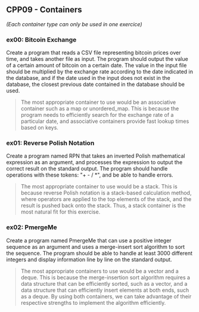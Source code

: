 ## CPP09 - Containers

*(Each container type can only be used in one exercice)*

### ex00: Bitcoin Exchange
Create a program that reads a CSV file representing bitcoin prices over time, and takes another file as input. The program should output the value of a certain amount of bitcoin on a certain date. The value in the input file should be multiplied by the exchange rate according to the date indicated in the database, and if the date used in the input does not exist in the database, the closest previous date contained in the database should be used.
> The most appropriate container to use would be an associative container such as a map or unordered_map. This is because the program needs to efficiently search for the exchange rate of a particular date, and associative containers provide fast lookup times based on keys.

### ex01: Reverse Polish Notation
Create a program named RPN that takes an inverted Polish mathematical expression as an argument, and processes the expression to output the correct result on the standard output. The program should handle operations with these tokens: "+ - / *", and be able to handle errors.
> The most appropriate container to use would be a stack. This is because reverse Polish notation is a stack-based calculation method, where operators are applied to the top elements of the stack, and the result is pushed back onto the stack. Thus, a stack container is the most natural fit for this exercise.

### ex02: PmergeMe
Create a program named PmergeMe that can use a positive integer sequence as an argument and uses a merge-insert sort algorithm to sort the sequence. The program should be able to handle at least 3000 different integers and display information line by line on the standard output.
> The most appropriate containers to use would be a vector and a deque. This is because the merge-insertion sort algorithm requires a data structure that can be efficiently sorted, such as a vector, and a data structure that can efficiently insert elements at both ends, such as a deque. By using both containers, we can take advantage of their respective strengths to implement the algorithm efficiently.
